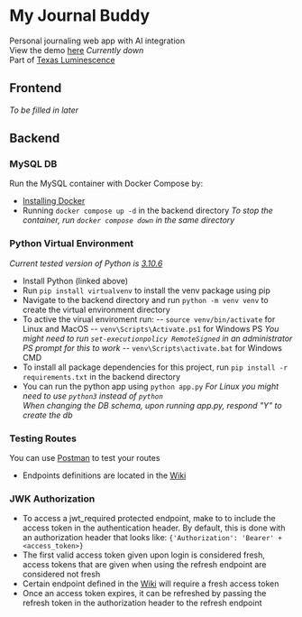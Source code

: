 # My Journal Buddy
Personal journaling web app with AI integration\
View the demo [here](https://journal.texasluminescence.org/) _Currently down_\
Part of [Texas Luminescence](https://texasluminescence.org/)

## Frontend
_To be filled in later_

## Backend
### MySQL DB
Run the MySQL container with Docker Compose by:
 - [Installing Docker](https://docs.docker.com/engine/install/)
 - Running ```docker compose up -d``` in the backend directory
_To stop the container, run ```docker compose down``` in the same directory_

### Python Virtual Environment
_Current tested version of Python is [3.10.6](https://www.python.org/downloads/release/python-3106/)_
- Install Python (linked above)
- Run ```pip install virtualvenv``` to install the venv package using pip
- Navigate to the backend directory and run ```python -m venv venv``` to create the virtual environment directory
- To active the virual enviroment run:
-- ```source venv/bin/activate``` for Linux and MacOS
-- ```venv\Scripts\Activate.ps1``` for Windows PS
_You might need to run ```set-executionpolicy RemoteSigned``` in an administrator PS prompt for this to work_
-- ```venv\Scripts\activate.bat``` for Windows CMD
- To install all package dependencies for this project, run ```pip install -r requirements.txt``` in the backend directory
- You can run the python app using ```python app.py```
_For Linux you might need to use ```python3``` instead of ```python```_\
_When changing the DB schema, upon running app.py, respond "Y" to create the db_

### Testing Routes
You can use [Postman](https://www.postman.com/) to test your routes
- Endpoints definitions are located in the [Wiki](https://github.com/jayupad/My-Journal-Buddy/wiki)

### JWK Authorization
- To access a jwt_required protected endpoint, make to to include the access token in the authentication header. By default, this is done with an authorization header that looks like: ```{'Authorization': 'Bearer' + <access_token>}```
- The first valid access token given upon login is considered fresh, access tokens that are given when using the refresh endpoint are considered not fresh
- Certain endpoint defined in the [Wiki](https://github.com/jayupad/My-Journal-Buddy/wiki) will require a fresh access token
- Once an access token expires, it can be refreshed by passing the refresh token in the authorization header to the refresh endpoint
